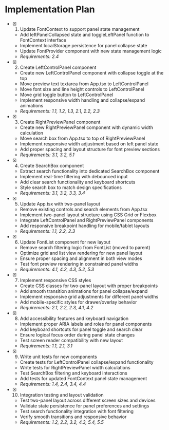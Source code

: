 # Implementation Plan

- [x] 1. Update FontContext to support panel state management
  - Add leftPanelCollapsed state and toggleLeftPanel function to FontContext interface
  - Implement localStorage persistence for panel collapse state
  - Update FontProvider component with new state management logic
  - _Requirements: 2.4_

- [x] 2. Create LeftControlPanel component
  - Create new LeftControlPanel component with collapse toggle at the top
  - Move preview text textarea from App.tsx to LeftControlPanel
  - Move font size and line height controls to LeftControlPanel
  - Move grid toggle button to LeftControlPanel
  - Implement responsive width handling and collapse/expand animations
  - _Requirements: 1.1, 1.2, 1.3, 2.1, 2.2, 2.3_

- [x] 3. Create RightPreviewPanel component
  - Create new RightPreviewPanel component with dynamic width calculation
  - Move search box from App.tsx to top of RightPreviewPanel
  - Implement responsive width adjustment based on left panel state
  - Add proper spacing and layout structure for font preview sections
  - _Requirements: 3.1, 3.2, 5.1_

- [x] 4. Create SearchBox component
  - Extract search functionality into dedicated SearchBox component
  - Implement real-time filtering with debounced input
  - Add clear search functionality and keyboard shortcuts
  - Style search box to match design specifications
  - _Requirements: 3.1, 3.2, 3.3, 3.4_

- [x] 5. Update App.tsx with two-panel layout
  - Remove existing controls and search elements from App.tsx
  - Implement two-panel layout structure using CSS Grid or Flexbox
  - Integrate LeftControlPanel and RightPreviewPanel components
  - Add responsive breakpoint handling for mobile/tablet layouts
  - _Requirements: 1.1, 2.2, 2.3_

- [x] 6. Update FontList component for new layout
  - Remove search filtering logic from FontList (moved to parent)
  - Optimize grid and list view rendering for new panel layout
  - Ensure proper spacing and alignment in both view modes
  - Test font preview rendering in constrained panel widths
  - _Requirements: 4.1, 4.2, 4.3, 5.2, 5.3_

- [x] 7. Implement responsive CSS styles
  - Create CSS classes for two-panel layout with proper breakpoints
  - Add smooth transition animations for panel collapse/expand
  - Implement responsive grid adjustments for different panel widths
  - Add mobile-specific styles for drawer/overlay behavior
  - _Requirements: 2.1, 2.2, 2.3, 4.1, 4.2_

- [x] 8. Add accessibility features and keyboard navigation
  - Implement proper ARIA labels and roles for panel components
  - Add keyboard shortcuts for panel toggle and search clear
  - Ensure logical focus order during panel state changes
  - Test screen reader compatibility with new layout
  - _Requirements: 1.1, 2.1, 3.1_

- [x] 9. Write unit tests for new components
  - Create tests for LeftControlPanel collapse/expand functionality
  - Write tests for RightPreviewPanel width calculations
  - Test SearchBox filtering and keyboard interactions
  - Add tests for updated FontContext panel state management
  - _Requirements: 1.4, 2.4, 3.4, 4.4_

- [x] 10. Integration testing and layout validation
  - Test two-panel layout across different screen sizes and devices
  - Validate state persistence for panel preferences and settings
  - Test search functionality integration with font filtering
  - Verify smooth transitions and responsive behavior
  - _Requirements: 1.2, 2.2, 3.2, 4.3, 5.4, 5.5_